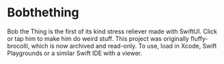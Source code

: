 # Bobthething
Bob the Thing is the first of its kind stress reliever made with SwiftUI. Click or tap him to make him do weird stuff. This project was originally fluffy-brocolli, which is now archived and read-only. To use, load in Xcode, Swift Playgrounds or a similar Swift IDE with a viewer.
